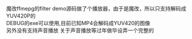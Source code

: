 魔改ffmepg的filter demo源码做了个播放器，由于是魔改，所以只支持解码成YUV420P的  
DEBUG的exe可以使用,目前已知MP4会解码成YUV420的图像  
另外没有支持声音播放 关于声音播放等过年做毕设弄一个完整的
